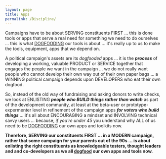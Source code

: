 ```yaml
---
layout: page
title: Apps
permalink: /Discipline/
---
```


Campaigns have to be about SERVING constituents FIRST ... this is done tools or apps that serve a real need for something we need to do ourselves ... this is what [DOGFOODING](https://en.wikipedia.org/wiki/Eating_your_own_dog_food) our tools is about ... it's really up to us to make the tools, equipment, apps that we depend on.

A political campaign's assets are its *dogfooded* apps ... it is the ***process*** of developing a working, valuable PRODUCT or SERVICE together that engages the people we want in the campaign ... we do not really want people who cannot develop their own way out of their own paper bags ... a WINNING political campaign depends upon DEVELOPERS who eat their own dogfood.

So, instead of the old way of fundraising and asking donors to write checks, we look at ENLISTING ***people who BUILD things rather than watch*** as part of the development community, at least at the beta-user or prototype-expermenter level in refinement of the campaign apps ***for voters who build things*** ... it's all about ENCOURAGING a mindset and INVOLVING technical savvy users ... because, *if you're under 45* you understand why ALL of us need to be [DOGFOODING](https://en.wikipedia.org/wiki/Eating_your_own_dog_food) our own apps and toolkits now.

**Therefore, SERVING our constituents FIRST ... in a MODERN campaign, rather that some campaign for your parents out of the 90s ... is about enlisting the right constituents as knowledgeable testers, thought leaders and and co-developers as we all [dogfood](https://en.wikipedia.org/wiki/Eating_your_own_dog_food) our own apps and tools now.** 